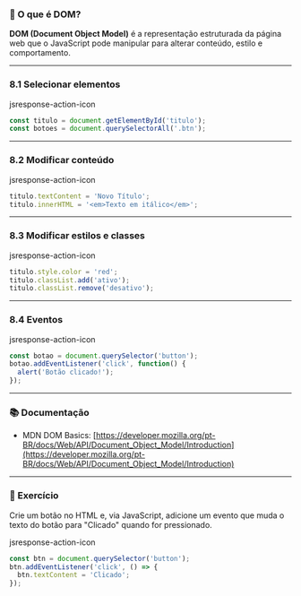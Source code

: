 ### 📌 O que é DOM?

**DOM (Document Object Model)** é a representação estruturada da página web que o JavaScript pode manipular para alterar conteúdo, estilo e comportamento.

---

### 8.1 Selecionar elementos

jsresponse-action-icon

```js
const titulo = document.getElementById('titulo');
const botoes = document.querySelectorAll('.btn');
```

---

### 8.2 Modificar conteúdo

jsresponse-action-icon

```js
titulo.textContent = 'Novo Título';
titulo.innerHTML = '<em>Texto em itálico</em>';
```

---

### 8.3 Modificar estilos e classes

jsresponse-action-icon

```js
titulo.style.color = 'red';
titulo.classList.add('ativo');
titulo.classList.remove('desativo');
```

---

### 8.4 Eventos

jsresponse-action-icon

```js
const botao = document.querySelector('button');
botao.addEventListener('click', function() {
  alert('Botão clicado!');
});
```

---

### 📚 Documentação

- MDN DOM Basics: [https://developer.mozilla.org/pt-BR/docs/Web/API/Document_Object_Model/Introduction](https://developer.mozilla.org/pt-BR/docs/Web/API/Document_Object_Model/Introduction)

---

### 🧩 Exercício

Crie um botão no HTML e, via JavaScript, adicione um evento que muda o texto do botão para "Clicado" quando for pressionado.

jsresponse-action-icon

```js
const btn = document.querySelector('button');
btn.addEventListener('click', () => {
  btn.textContent = 'Clicado';
});
```